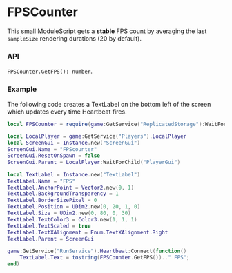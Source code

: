 # FPSCounter
This small ModuleScript gets a **stable** FPS count by averaging the last `sampleSize` rendering durations (20 by default).

### API
`FPSCounter.GetFPS(): number`.

### Example
The following code creates a TextLabel on the bottom left of the screen which updates every time Heartbeat fires.
```lua
local FPSCounter = require(game:GetService("ReplicatedStorage"):WaitForChild("FPSCounter"));

local LocalPlayer = game:GetService("Players").LocalPlayer
local ScreenGui = Instance.new("ScreenGui")
ScreenGui.Name = "FPScounter"
ScreenGui.ResetOnSpawn = false
ScreenGui.Parent = LocalPlayer:WaitForChild("PlayerGui")

local TextLabel = Instance.new("TextLabel")
TextLabel.Name = "FPS"
TextLabel.AnchorPoint = Vector2.new(0, 1)
TextLabel.BackgroundTransparency = 1
TextLabel.BorderSizePixel = 0
TextLabel.Position = UDim2.new(0, 20, 1, 0)
TextLabel.Size = UDim2.new(0, 80, 0, 30)
TextLabel.TextColor3 = Color3.new(1, 1, 1)
TextLabel.TextScaled = true
TextLabel.TextXAlignment = Enum.TextXAlignment.Right
TextLabel.Parent = ScreenGui

game:GetService("RunService").Heartbeat:Connect(function()
	TextLabel.Text = tostring(FPSCounter.GetFPS()).." FPS";
end)
```
